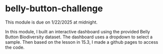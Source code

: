 # belly-button-challenge

This module is due on 1/22/2025 at midnight. 

In this module, I built an interactive dashboard using the provided Belly Button Biodiversity dataset. The dashboard uses a dropdown to select a sample. Then based on the lesson in 15.3, I made a github pages to access the code. 
